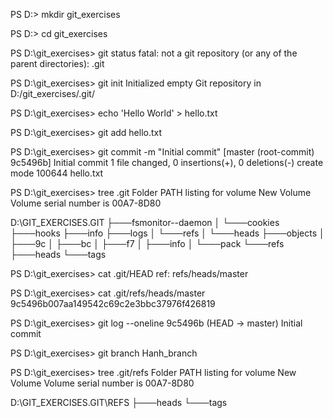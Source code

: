 PS D:\> mkdir git_exercises

PS D:\> cd git_exercises

PS D:\git_exercises> git status
fatal: not a git repository (or any of the parent directories): .git

PS D:\git_exercises> git init
Initialized empty Git repository in D:/git_exercises/.git/

PS D:\git_exercises> echo 'Hello World' > hello.txt

PS D:\git_exercises> git add hello.txt

PS D:\git_exercises> git commit -m "Initial commit"
[master (root-commit) 9c5496b] Initial commit
 1 file changed, 0 insertions(+), 0 deletions(-)
 create mode 100644 hello.txt

PS D:\git_exercises> tree .git
Folder PATH listing for volume New Volume
Volume serial number is 00A7-8D80

D:\GIT_EXERCISES\.GIT
├───fsmonitor--daemon
│   └───cookies
├───hooks
├───info
├───logs
│   └───refs
│       └───heads
├───objects
│   ├───9c
│   ├───bc
│   ├───f7
│   ├───info
│   └───pack
└───refs
    ├───heads
    └───tags

PS D:\git_exercises> cat .git/HEAD
ref: refs/heads/master

PS D:\git_exercises> cat .git/refs/heads/master
9c5496b007aa149542c69c2e3bbc37976f426819

PS D:\git_exercises> git log --oneline
9c5496b (HEAD -> master) Initial commit

PS D:\git_exercises> git branch Hanh_branch

PS D:\git_exercises> tree .git/refs
Folder PATH listing for volume New Volume
Volume serial number is 00A7-8D80

D:\GIT_EXERCISES\.GIT\REFS
├───heads
└───tags
